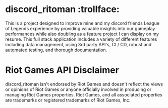# discord_ritoman :trollface:
This is a project designed to improve mine and my discord friends League of Legends experience by providing valuable insights into our gameplay performances while also doubling as a feature project I can display on my resume. This full stack application includes a variety of different features including data management, using 3rd party API's, CI / CD, robust and automated testing, and thorough documentation. 

# Riot Games API Disclaimer
discord_ritoman isn't endorsed by Riot Games and doesn't reflect the views or opinions of Riot Games or anyone officially involved in producing or managing Riot Games properties. Riot Games, and all associated properties are trademarks or registered trademarks of Riot Games, Inc.

